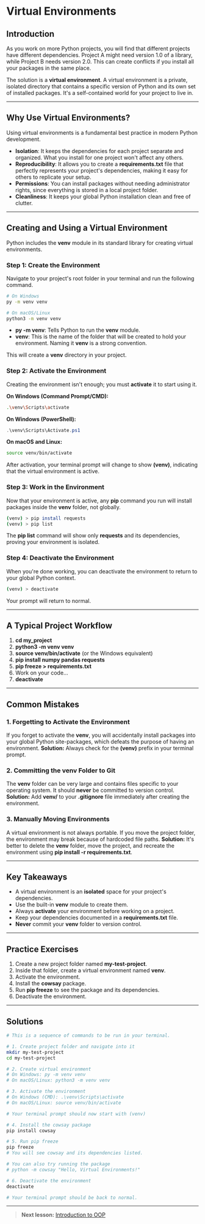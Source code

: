 # Virtual Environments

## Introduction

As you work on more Python projects, you will find that different projects have different dependencies. Project A might need version 1.0 of a library, while Project B needs version 2.0. This can create conflicts if you install all your packages in the same place.

The solution is a **virtual environment**. A virtual environment is a private, isolated directory that contains a specific version of Python and its own set of installed packages. It's a self-contained world for your project to live in.

---

## Why Use Virtual Environments?

Using virtual environments is a fundamental best practice in modern Python development.

- **Isolation**: It keeps the dependencies for each project separate and organized. What you install for one project won't affect any others.
- **Reproducibility**: It allows you to create a **requirements.txt** file that perfectly represents your project's dependencies, making it easy for others to replicate your setup.
- **Permissions**: You can install packages without needing administrator rights, since everything is stored in a local project folder.
- **Cleanliness**: It keeps your global Python installation clean and free of clutter.

---

## Creating and Using a Virtual Environment

Python includes the **venv** module in its standard library for creating virtual environments.

### Step 1: Create the Environment

Navigate to your project's root folder in your terminal and run the following command.

```bash
# On Windows
py -m venv venv

# On macOS/Linux
python3 -m venv venv
```

- **py -m venv**: Tells Python to run the **venv** module.
- **venv**: This is the name of the folder that will be created to hold your environment. Naming it **venv** is a strong convention.

This will create a **venv** directory in your project.

### Step 2: Activate the Environment

Creating the environment isn't enough; you must **activate** it to start using it.

**On Windows (Command Prompt/CMD):**

```bash
.\venv\Scripts\activate
```

**On Windows (PowerShell):**

```powershell
.\venv\Scripts\Activate.ps1
```

**On macOS and Linux:**

```bash
source venv/bin/activate
```

After activation, your terminal prompt will change to show **(venv)**, indicating that the virtual environment is active.

### Step 3: Work in the Environment

Now that your environment is active, any **pip** command you run will install packages inside the **venv** folder, not globally.

```bash
(venv) > pip install requests
(venv) > pip list
```

The **pip list** command will show only **requests** and its dependencies, proving your environment is isolated.

### Step 4: Deactivate the Environment

When you're done working, you can deactivate the environment to return to your global Python context.

```bash
(venv) > deactivate
```

Your prompt will return to normal.

---

## A Typical Project Workflow

1. **cd my_project**
2. **python3 -m venv venv**
3. **source venv/bin/activate** (or the Windows equivalent)
4. **pip install numpy pandas requests**
5. **pip freeze > requirements.txt**
6. Work on your code...
7. **deactivate**

---

## Common Mistakes

### 1. Forgetting to Activate the Environment

If you forget to activate the **venv**, you will accidentally install packages into your global Python site-packages, which defeats the purpose of having an environment.
**Solution:** Always check for the **(venv)** prefix in your terminal prompt.

### 2. Committing the **venv** Folder to Git

The **venv** folder can be very large and contains files specific to your operating system. It should **never** be committed to version control.
**Solution:** Add **venv/** to your **.gitignore** file immediately after creating the environment.

### 3. Manually Moving Environments

A virtual environment is not always portable. If you move the project folder, the environment may break because of hardcoded file paths.
**Solution:** It's better to delete the **venv** folder, move the project, and recreate the environment using **pip install -r requirements.txt**.

---

## Key Takeaways

- A virtual environment is an **isolated** space for your project's dependencies.
- Use the built-in **venv** module to create them.
- Always **activate** your environment before working on a project.
- Keep your dependencies documented in a **requirements.txt** file.
- **Never** commit your **venv** folder to version control.

---

## Practice Exercises

1. Create a new project folder named **my-test-project**.
2. Inside that folder, create a virtual environment named **venv**.
3. Activate the environment.
4. Install the **cowsay** package.
5. Run **pip freeze** to see the package and its dependencies.
6. Deactivate the environment.

---

## Solutions

```bash
# This is a sequence of commands to be run in your terminal.

# 1. Create project folder and navigate into it
mkdir my-test-project
cd my-test-project

# 2. Create virtual environment
# On Windows: py -m venv venv
# On macOS/Linux: python3 -m venv venv

# 3. Activate the environment
# On Windows (CMD): .\venv\Scripts\activate
# On macOS/Linux: source venv/bin/activate

# Your terminal prompt should now start with (venv)

# 4. Install the cowsay package
pip install cowsay

# 5. Run pip freeze
pip freeze
# You will see cowsay and its dependencies listed.

# You can also try running the package
# python -m cowsay "Hello, Virtual Environments!"

# 6. Deactivate the environment
deactivate

# Your terminal prompt should be back to normal.

```

---

> **Next lesson:** [Introduction to OOP](oop-intro)

